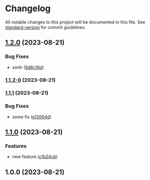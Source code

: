 # Changelog

All notable changes to this project will be documented in this file. See [standard-version](https://github.com/conventional-changelog/standard-version) for commit guidelines.

## [1.2.0](https://github.com/1smat/standart-version/compare/v1.1.2-0...v1.2.0) (2023-08-21)


### Bug Fixes

* smth ([9d8c16d](https://github.com/1smat/standart-version/commit/9d8c16d67f187c7794c0cc1d01193aadc5ff4bc2))

### [1.1.2-0](https://github.com/1smat/standart-version/compare/v1.1.1...v1.1.2-0) (2023-08-21)

### [1.1.1](https://github.com/1smat/standart-version/compare/v1.1.0...v1.1.1) (2023-08-21)


### Bug Fixes

* some fix ([e12064d](https://github.com/1smat/standart-version/commit/e12064d3e11ff8dbef76e287db47db10a8f03b27))

## [1.1.0](https://github.com/1smat/standart-version/compare/v1.0.0...v1.1.0) (2023-08-21)


### Features

* new feature ([c1b24cb](https://github.com/1smat/standart-version/commit/c1b24cbbcd49dad76f6f955b37ff24d0b4eea7eb))

## 1.0.0 (2023-08-21)
